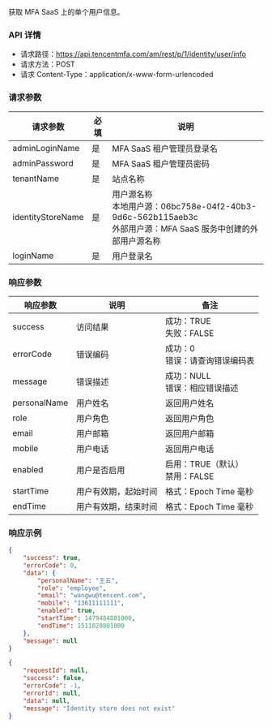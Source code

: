 获取 MFA SaaS 上的单个用户信息。

### API 详情
- 请求路径：https://api.tencentmfa.com/am/rest/p/1/identity/user/info
- 请求方法：POST
- 请求 Content-Type：application/x-www-form-urlencoded

### 请求参数
| 请求参数 | 必填 | 说明 |
| ---- | ---- | ---- |
| adminLoginName | 是 | MFA SaaS 租户管理员登录名 |
| adminPassword | 是 | MFA SaaS 租户管理员密码 |
| tenantName | 是 | 站点名称 |
| identityStoreName | 是 | 用户源名称<br>本地用户源：06bc758e-04f2-40b3-9d6c-562b115aeb3c<br>外部用户源：MFA SaaS 服务中创建的外部用户源名称 |
| loginName | 是 | 用户登录名 |

### 响应参数
| 响应参数 | 说明 | 备注 |
| ---- | ---- | ---- |
| success | 访问结果 | 成功：TRUE<br>失败：FALSE |
| errorCode | 错误编码 | 成功：0<br>错误：请查询错误编码表 |
| message | 错误描述 | 成功：NULL<br>错误：相应错误描述 |
| personalName | 用户姓名 | 返回用户姓名 |
| role | 用户角色 | 返回用户角色 |
| email | 用户邮箱 | 返回用户邮箱 |
| mobile | 用户电话 | 返回用户电话 |
| enabled | 用户是否启用|启用：TRUE（默认）<br>禁用：FALSE |
| startTime | 用户有效期，起始时间 | 格式：Epoch Time 毫秒 |
| endTime | 用户有效期，结束时间 | 格式：Epoch Time 毫秒 |

### 响应示例
```json
{
	"success": true,
	"errorCode": 0,
	"data": {
		"personalName": "王五",
		"role": "employee",
		"email": "wangwu@tencent.com",
		"mobile": "13611111111",
		"enabled": true,
		"startTime": 1479484801000,
		"endTime": 1511020801000
	},
	"message": null
}
```
```json
{
	"requestId": null,
	"success": false,
	"errorCode": -1,
	"errorId": null,
	"data": null,
	"message": "Identity store does not exist"
}
```
